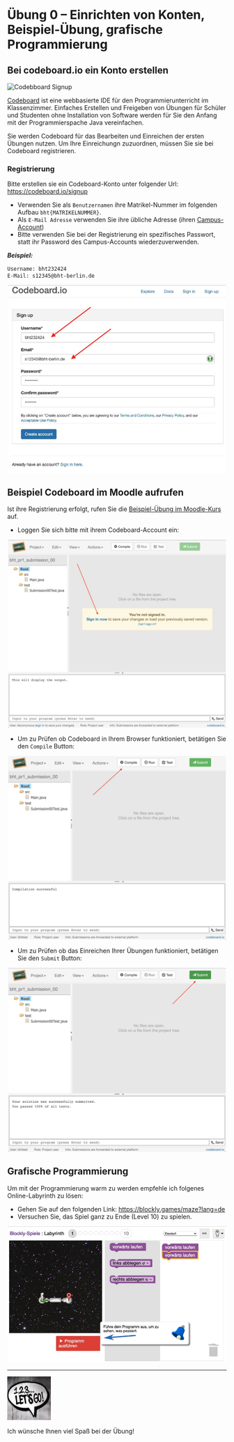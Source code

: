 # Übung 0 – Einrichten von Konten, Beispiel-Übung, grafische Programmierung

## Bei codeboard.io ein Konto erstellen

![Codebboard Signup](https://codeboard.io/images/logo/codeboard_logo_beta_256.png)

[Codeboard](https://codeboard.io/) ist eine webbasierte IDE für den Programmierunterricht im Klassenzimmer. Einfaches Erstellen und Freigeben von Übungen für Schüler und Studenten ohne Installation von Software werden für Sie den Anfang mit der Programmierspache Java vereinfachen.

Sie werden Codeboard für das Bearbeiten und Einreichen der ersten Übungen nutzen. Um Ihre Einreichungn zuzuordnen, müssen Sie sie bei Codeboard registrieren.

### Registrierung

Bitte erstellen sie ein Codeboard-Konto unter folgender Url: https://codeboard.io/signup

- Verwenden Sie als `Benutzernamen` ihre Matrikel-Nummer im folgenden Aufbau `bht{MATRIKELNUMMER}`.
- Als `E-Mail Adresse` verwenden Sie ihre übliche Adresse (ihren [Campus-Account](https://doku.bht-berlin.de/account#studierende))
- Bitte verwenden Sie bei der Registrierung ein spezifisches Passwort, statt ihr Password des Campus-Accounts wiederzuverwenden.

___Beispiel:___
```
Username: bht232424
E-Mail: s12345@bht-berlin.de
```

<center>
  <img src="codeboard_signup.jpg" alt="Codeboard Signup" width="500">
</center>


## Beispiel Codeboard im Moodle aufrufen

Ist ihre Registrierung erfolgt, rufen Sie die [Beispiel-Übung im Moodle-Kurs](https://lms.bht-berlin.de/mod/lti/view.php?id=870015) auf. 

- Loggen Sie sich bitte mit ihrem Codeboard-Account ein:

<center>
  <img src="codeboard_example_assignment.jpg" alt="Codeboard Example Assignment" width="500">
</center>

- Um zu Prüfen ob Codeboard in Ihrem Browser funktioniert, betätigen Sie den `Compile` Button:

<center>
  <img src="codeboard_example_assignment_compile.jpg" alt="Press Compile Button" width="500">
</center>


- Um zu Prüfen ob das Einreichen Ihrer Übungen funktioniert, betätigen Sie den `Submit` Button:

<center>
  <img src="codeboard_example_assignment_submit.jpg" alt="Press Submit Button" width="500">
</center>

## Grafische Programmierung

Um mit der Programmierung warm zu werden empfehle ich folgenes Online-Labyrinth zu lösen:

- Gehen Sie auf den folgenden Link: https://blockly.games/maze?lang=de
- Versuchen Sie, das Spiel ganz zu Ende (Level 10) zu spielen.

![Codebboard Signup](blockly_games_maze.jpg)


---

<a href="https://www.pexels.com/photo/123-let-s-go-imaginary-text-704767/">
<img src="../pexels-sevenstorm-juhaszimrus-704767.jpg" width="100" height="100" alt="Photo by SevenStorm JUHASZIMRUS: https://www.pexels.com/photo/123-let-s-go-imaginary-text-704767/">
</a>

Ich wünsche Ihnen viel Spaß bei der Übung! 

